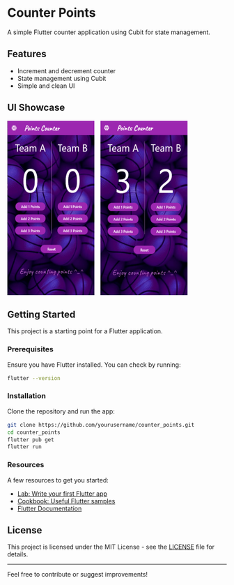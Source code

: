 # Counter Points

A simple Flutter counter application using Cubit for state management.

## Features
- Increment and decrement counter
- State management using Cubit
- Simple and clean UI

## UI Showcase

<p align="start">
  <img src="images/screen1.png" width="200" height="400" style="margin-right: 10px;"> 
  <img src="images/screen2.png" width="200" height="400">
</p>

## Getting Started

This project is a starting point for a Flutter application.

### Prerequisites
Ensure you have Flutter installed. You can check by running:
```sh
flutter --version
```

### Installation
Clone the repository and run the app:
```sh
git clone https://github.com/yourusername/counter_points.git
cd counter_points
flutter pub get
flutter run
```

### Resources
A few resources to get you started:
- [Lab: Write your first Flutter app](https://docs.flutter.dev/get-started/codelab)
- [Cookbook: Useful Flutter samples](https://docs.flutter.dev/cookbook)
- [Flutter Documentation](https://docs.flutter.dev/)

## License
This project is licensed under the MIT License - see the [LICENSE](LICENSE) file for details.

---

Feel free to contribute or suggest improvements!

